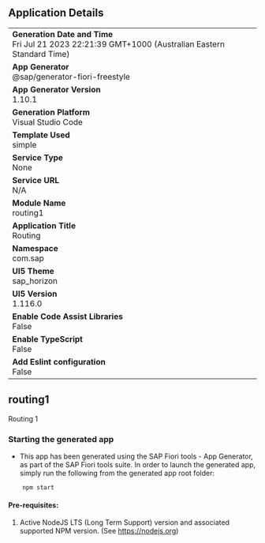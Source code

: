 ## Application Details
|               |
| ------------- |
|**Generation Date and Time**<br>Fri Jul 21 2023 22:21:39 GMT+1000 (Australian Eastern Standard Time)|
|**App Generator**<br>@sap/generator-fiori-freestyle|
|**App Generator Version**<br>1.10.1|
|**Generation Platform**<br>Visual Studio Code|
|**Template Used**<br>simple|
|**Service Type**<br>None|
|**Service URL**<br>N/A
|**Module Name**<br>routing1|
|**Application Title**<br>Routing|
|**Namespace**<br>com.sap|
|**UI5 Theme**<br>sap_horizon|
|**UI5 Version**<br>1.116.0|
|**Enable Code Assist Libraries**<br>False|
|**Enable TypeScript**<br>False|
|**Add Eslint configuration**<br>False|

## routing1

Routing 1

### Starting the generated app

-   This app has been generated using the SAP Fiori tools - App Generator, as part of the SAP Fiori tools suite.  In order to launch the generated app, simply run the following from the generated app root folder:

```
    npm start
```

#### Pre-requisites:

1. Active NodeJS LTS (Long Term Support) version and associated supported NPM version.  (See https://nodejs.org)


